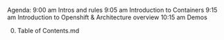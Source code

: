 Agenda:
9:00  am Intros and rules
9:05  am Introduction to Containers
9:15  am Introduction to Openshift & Architecture overview
10:15 am Demos


0. Table of Contents.md
